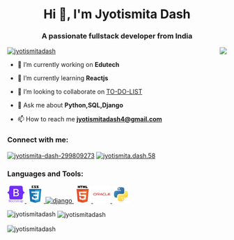 <h1 align="center">Hi 👋, I'm Jyotismita Dash</h1>
<h3 align="center">A passionate fullstack developer from India</h3>
<img align='right' src="https://static-00.iconduck.com/assets.00/web-developer-illustration-1004x1024-wcqgbag3.png">

<p align="left"> <a href="https://github.com/ryo-ma/github-profile-trophy"><img src="https://github-profile-trophy.vercel.app/?username=jyotismitadash" alt="jyotismitadash" /></a> </p>

- 🔭 I’m currently working on **Edutech**

- 🌱 I’m currently learning **Reactjs**

- 👯 I’m looking to collaborate on [TO-DO-LIST](https://github.com/JyotismitaDash/TO-DO-LIST)

- 💬 Ask me about **Python,SQL,Django**

- 📫 How to reach me **jyotismitadash4@gmail.com**

<h3 align="left">Connect with me:</h3>
<p align="left">
<a href="https://linkedin.com/in/jyotismita-dash-299809273" target="blank"><img align="center" src="https://raw.githubusercontent.com/rahuldkjain/github-profile-readme-generator/master/src/images/icons/Social/linked-in-alt.svg" alt="jyotismita-dash-299809273" height="30" width="40" /></a>
<a href="https://instagram.com/jyotismita.dash.58" target="blank"><img align="center" src="https://raw.githubusercontent.com/rahuldkjain/github-profile-readme-generator/master/src/images/icons/Social/instagram.svg" alt="jyotismita.dash.58" height="30" width="40" /></a>
</p>

<h3 align="left">Languages and Tools:</h3>
<p align="left"> <a href="https://getbootstrap.com" target="_blank" rel="noreferrer"> <img src="https://raw.githubusercontent.com/devicons/devicon/master/icons/bootstrap/bootstrap-plain-wordmark.svg" alt="bootstrap" width="40" height="40"/> </a> <a href="https://www.w3schools.com/css/" target="_blank" rel="noreferrer"> <img src="https://raw.githubusercontent.com/devicons/devicon/master/icons/css3/css3-original-wordmark.svg" alt="css3" width="40" height="40"/> </a> <a href="https://www.djangoproject.com/" target="_blank" rel="noreferrer"> <img src="https://cdn.worldvectorlogo.com/logos/django.svg" alt="django" width="40" height="40"/> </a> <a href="https://www.w3.org/html/" target="_blank" rel="noreferrer"> <img src="https://raw.githubusercontent.com/devicons/devicon/master/icons/html5/html5-original-wordmark.svg" alt="html5" width="40" height="40"/> </a> <a href="https://www.oracle.com/" target="_blank" rel="noreferrer"> <img src="https://raw.githubusercontent.com/devicons/devicon/master/icons/oracle/oracle-original.svg" alt="oracle" width="40" height="40"/> </a> <a href="https://www.python.org" target="_blank" rel="noreferrer"> <img src="https://raw.githubusercontent.com/devicons/devicon/master/icons/python/python-original.svg" alt="python" width="40" height="40"/> </a> </p>

<p><img align="left" src="https://github-readme-stats.vercel.app/api/top-langs?username=jyotismitadash&show_icons=true&locale=en&layout=compact" alt="jyotismitadash" /></p>

<p>&nbsp;<img align="center" src="https://github-readme-stats.vercel.app/api?username=jyotismitadash&show_icons=true&locale=en" alt="jyotismitadash" /></p>

<p><img align="center" src="https://github-readme-streak-stats.herokuapp.com/?user=jyotismitadash&" alt="jyotismitadash" /></p>



